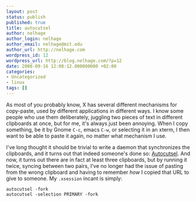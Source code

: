 ```yaml
---
layout: post
status: publish
published: true
title: autocutsel
author: nelhage
author_login: nelhage
author_email: nelhage@mit.edu
author_url: http://nelhage.com
wordpress_id: 12
wordpress_url: http://blog.nelhage.com/?p=12
date: 2008-09-16 12:08:12.000000000 +02:00
categories:
- Uncategorized
- linux
tags: []
---
```

As most of you probably know, X has several different mechanisms for
copy-paste, used by different applications in different ways. I know
some people who use them deliberately, juggling two pieces of text in
different clipboards at once, but for me, it's always just been
annoying. When I copy something, be it by Gnome `C-c`, emacs `C-w`, or
selecting it in an xterm, I then want to be able to paste it again, no
matter what mechanism I use.

I've long thought it should be trivial to write a daemon that
synchronizes the clipboards, and it turns out that indeed someone's
done so: [Autocutsel][autocutsel]. And now, it turns out there are in
fact at least three clipboards, but by running it twice, syncing
between two pairs, I've no longer had the issue of pasting from the
wrong clipboard and having to remember *how* I copied that URL to give
to someone. My `.xsession` incant is simply:

    autocutsel -fork
    autocutsel -selection PRIMARY -fork

[autocutsel]: http:&#47;&#47;www.nongnu.org&#47;autocutsel&#47;

